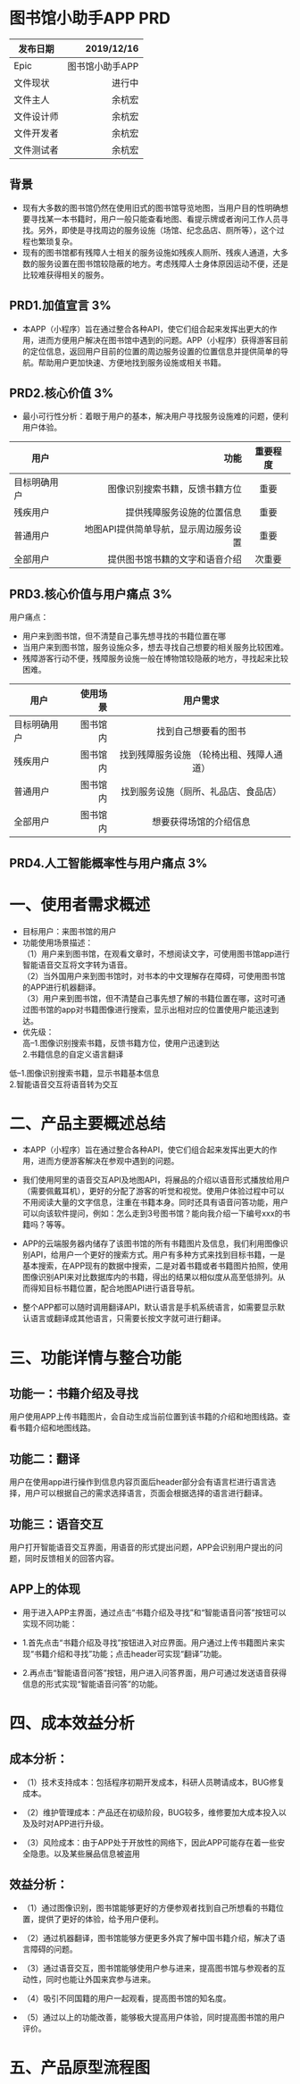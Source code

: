 #  图书馆小助手APP PRD


|   发布日期      | 2019/12/16    | 
| --------   | -----:  | 
| Epic         | 图书馆小助手APP     | 
| 文件现状       | 进行中    | 
| 文件主人       | 余杭宏    | 
| 文件设计师     | 余杭宏    |
| 文件开发者     | 余杭宏    |
| 文件测试者     | 余杭宏  |


##  背景
-  现有大多数的图书馆仍然在使用旧式的图书馆导览地图，当用户目的性明确想要寻找某一本书籍时，用户一般只能查看地图、看提示牌或者询问工作人员寻找。另外，即使是寻找周边的服务设施（场馆、纪念品店、厕所等），这个过程也繁琐复杂。
-  现有的图书馆都有残障人士相关的服务设施如残疾人厕所、残疾人通道，大多数的服务设置在图书馆较隐蔽的地方。考虑残障人士身体原因运动不便，还是比较难获得相关的服务。
##  PRD1.加值宣言 3%
-  本APP（小程序）旨在通过整合各种API，使它们组合起来发挥出更大的作用，进而方便用户解决在图书馆中遇到的问题。APP（小程序）获得游客目前的定位信息，返回用户目前的位置的周边服务设置的位置信息并提供简单的导航。帮助用户更加快速、方便地找到服务设施或相关书籍。

##  PRD2.核心价值 3%

-  最小可行性分析：着眼于用户的基本，解决用户寻找服务设施难的问题，便利用户体验。    

| 用户        | 功能    | 重要程度     |
| --------   | -----:  | :----: |
| 目标明确用户        | 图像识别搜索书籍，反馈书籍方位     | 重要    |
| 残疾用户       | 提供残障服务设施的位置信息    | 重要     |
| 普通用户       | 地图API提供简单导航，显示周边服务设置  | 重要   |
| 全部用户       | 提供图书馆书籍的文字和语音介绍  | 次重要   |

##  PRD3.核心价值与用户痛点 3%
用户痛点：    
-  用户来到图书馆，但不清楚自己事先想寻找的书籍位置在哪     
-  当用户来到图书馆，服务设施众多，想去寻找自己想要的相关服务比较困难。
-  残障游客行动不便，残障服务设施一般在博物馆较隐蔽的地方，寻找起来比较困难。

| 用户        | 使用场景    | 用户需求     |
| --------   | -----:  | :----: |
| 目标明确用户        | 图书馆内     | 找到自己想要看的图书    |
| 残疾用户       | 图书馆内    | 找到残障服务设施 （轮椅出租、残障人通道）     |
| 普通用户       | 图书馆内  | 找到服务设施（厕所、礼品店、食品店）   |
| 全部用户       | 图书馆内  | 想要获得场馆的介绍信息   |

##  PRD4.人工智能概率性与用户痛点 3%





















#  一、使用者需求概述
-  目标用户：来图书馆的用户
-  功能使用场景描述：   
（1）用户来到图书馆，在观看文章时，不想阅读文字，可使用图书馆app进行智能语音交互将文字转为语音。       
（2）当外国用户来到图书馆时，对书本的中文理解存在障碍，可使用图书馆的APP进行机器翻译。      
（3）用户来到图书馆，但不清楚自己事先想了解的书籍位置在哪，这时可通过图书馆的app对书籍图像进行搜索，显示出相对应的位置使用户能迅速到达。   
-  优先级：    
高–1.图像识别搜索书籍，反馈书籍方位，使用户迅速到达     
2.书籍信息的自定义语言翻译        

低–1.图像识别搜索书籍，显示书籍基本信息      
2.智能语音交互将语音转为交互    
#  二、产品主要概述总结    

-  本APP（小程序）旨在通过整合各种API，使它们组合起来发挥出更大的作用，进而方便游客解决在参观中遇到的问题。     

-  我们使用阿里的语音交互API及地图API，将展品的介绍以语音形式播放给用户（需要佩戴耳机），更好的分配了游客的听觉和视觉。使用户体验过程中可以不用阅读大量的文字信息，注重在书籍本身。同时还具有语音问答功能，用户可以向该软件提问，例如：怎么走到3号图书馆？能向我介绍一下编号xxx的书籍吗？等等。   

-  APP的云端服务器内储存了该图书馆的所有书籍图片及信息，我们利用图像识别API，给用户一个更好的搜索方式。用户有多种方式来找到目标书籍，一是基本搜索，在APP现有的数据中搜索，二是对着书籍或者书籍图片拍照，使用图像识别API来对比数据库内的书籍，得出的结果以相似度从高至低排列。从而得知目标书籍位置，配合地图API进行语音导航。     

-  整个APP都可以随时调用翻译API，默认语言是手机系统语言，如需要显示默认语言或翻译成其他语言，只需要长按文字就可进行翻译。     

 #  三、功能详情与整合功能

##  功能一：书籍介绍及寻找

用户使用APP上传书籍图片，会自动生成当前位置到该书籍的介绍和地图线路。查看书籍介绍和地图线路。   


##  功能二：翻译

用户在使用app进行操作到信息内容页面后header部分会有语言栏进行语言选择，用户可以根据自己的需求选择语言，页面会根据选择的语言进行翻译。   

##  功能三：语音交互

用户打开智能语音交互界面，用语音的形式提出问题，APP会识别用户提出的问题，同时反馈相关的回答内容。    

##  APP上的体现

-  用于进入APP主界面，通过点击“书籍介绍及寻找”和“智能语音问答”按钮可以实现不同功能：   

-  1.首先点击“书籍介绍及寻找”按钮进入对应界面。用户通过上传书籍图片来实现“书籍介绍和寻找”功能；点击header可实现“翻译”功能。   

-  2.再点击“智能语音问答”按钮，用户进入问答界面，用户可通过发送语音获得信息的形式实现“智能语音问答”的功能。    

#  四、成本效益分析

##  成本分析：

-  （1）技术支持成本：包括程序初期开发成本，科研人员聘请成本，BUG修复成本。   

-  （2）维护管理成本：产品还在初级阶段，BUG较多，维修要加大成本投入以及及时对APP进行升级。   

-  （3）风险成本：由于APP处于开放性的网络下，因此APP可能存在着一些安全隐患。以及某些展品信息被盗用   

##  效益分析：

-  （1）通过图像识别，图书馆能够更好的方便参观者找到自己所想看的书籍位置，提供了更好的体验，给予用户便利。   

-  （2）通过机器翻译，图书馆能够方便更多外宾了解中国书籍介绍，解决了语言障碍的问题。   

-  （3）通过语音交互，图书馆能够使用户参与进来，提高图书馆与参观者的互动性，同时也能让外国来宾参与进来。   

-  （4）吸引不同国籍的用户一起观看，提高图书馆的知名度。   

-  （5）通过以上的功能改善，能够极大提高用户体验，同时提高图书馆的用户评价。   

#  五、产品原型流程图


     
